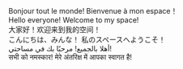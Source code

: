 Bonjour tout le monde! Bienvenue à mon espace！
<br/>
Hello everyone! Welcome to my space!
<br/>
大家好！欢迎来到我的空间！
<br/>
こんにちは、みんな！ 私のスペースへようこそ！
<br/>
أهلا بالجميع! مرحبًا بك في مساحتي!
<br/>
सभी को नमस्कार! मेरे अंतरिक्ष में आपका स्वागत है!
<br/>
